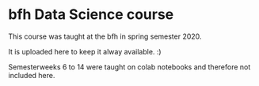 # bfh Data Science course
This course was taught at the bfh in spring semester 2020.

It is uploaded here to keep it alway available. :) 

Semesterweeks 6 to 14 were taught on colab notebooks and therefore not included here.
